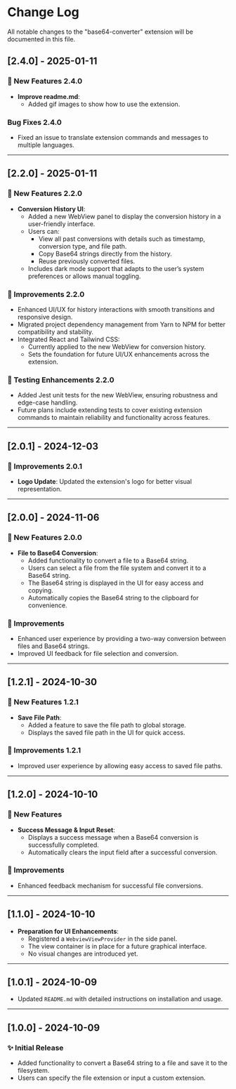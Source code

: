 # Change Log

All notable changes to the "base64-converter" extension will be documented in this file.

## [2.4.0] - 2025-01-11

### 🌟 New Features 2.4.0

- **Improve readme.md**:
  - Added gif images to show how to use the extension.

### Bug Fixes 2.4.0

- Fixed an issue to translate extension commands and messages to multiple languages.

---

## [2.2.0] - 2025-01-11

### 🌟 New Features 2.2.0

- **Conversion History UI**:
  - Added a new WebView panel to display the conversion history in a user-friendly interface.
  - Users can:
    - View all past conversions with details such as timestamp, conversion type, and file path.
    - Copy Base64 strings directly from the history.
    - Reuse previously converted files.
  - Includes dark mode support that adapts to the user’s system preferences or allows manual toggling.

### 🔧 Improvements 2.2.0

- Enhanced UI/UX for history interactions with smooth transitions and responsive design.
- Migrated project dependency management from Yarn to NPM for better compatibility and stability.
- Integrated React and Tailwind CSS:
  - Currently applied to the new WebView for conversion history.
  - Sets the foundation for future UI/UX enhancements across the extension.

### 🔢 Testing Enhancements 2.2.0

- Added Jest unit tests for the new WebView, ensuring robustness and edge-case handling.
- Future plans include extending tests to cover existing extension commands to maintain reliability and functionality across features.

---

## [2.0.1] - 2024-12-03

### 🔧 Improvements 2.0.1

- **Logo Update**: Updated the extension's logo for better visual representation.

---

## [2.0.0] - 2024-11-06

### 🌟 New Features 2.0.0

- **File to Base64 Conversion**:
  - Added functionality to convert a file to a Base64 string.
  - Users can select a file from the file system and convert it to a Base64 string.
  - The Base64 string is displayed in the UI for easy access and copying.
  - Automatically copies the Base64 string to the clipboard for convenience.

### 🔧 Improvements

- Enhanced user experience by providing a two-way conversion between files and Base64 strings.
- Improved UI feedback for file selection and conversion.

---

## [1.2.1] - 2024-10-30

### 🌟 New Features 1.2.1

- **Save File Path**:
  - Added a feature to save the file path to global storage.
  - Displays the saved file path in the UI for quick access.

### 🔧 Improvements 1.2.1

- Improved user experience by allowing easy access to saved file paths.

---

## [1.2.0] - 2024-10-10

### 🌟 New Features

- **Success Message & Input Reset**:
  - Displays a success message when a Base64 conversion is successfully completed.
  - Automatically clears the input field after a successful conversion.

### 🔧 Improvements

- Enhanced feedback mechanism for successful file conversions.

---

## [1.1.0] - 2024-10-10

- **Preparation for UI Enhancements**:
  - Registered a `WebviewViewProvider` in the side panel.
  - The view container is in place for a future graphical interface.
  - No visual changes are introduced yet.

---

## [1.0.1] - 2024-10-09

- Updated `README.md` with detailed instructions on installation and usage.

---

## [1.0.0] - 2024-10-09

### ✨ Initial Release

- Added functionality to convert a Base64 string to a file and save it to the filesystem.
- Users can specify the file extension or input a custom extension.

